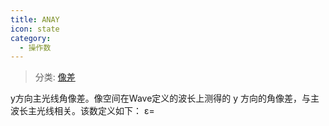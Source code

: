 ```yaml
---
title: ANAY
icon: state
category:
  - 操作数
---
```


> 分类: [像差](/hb/operands/131/885/  "Zemax 操作数 像差")

y方向主光线角像差。像空间在Wave定义的波长上测得的 y 方向的角像差，与主波长主光线相关。该数定义如下： ε=